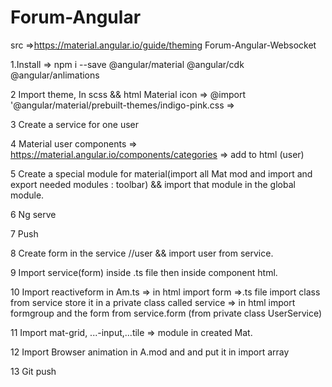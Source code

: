 # Forum-Angular

src =>https://material.angular.io/guide/theming
Forum-Angular-Websocket

1.Install
=> npm i --save @angular/material @angular/cdk @angular/anlimations

2 Import theme, In scss && html Material icon
=> @import '@angular/material/prebuilt-themes/indigo-pink.css
=> <link href="https://fonts.googleapis.com/icon?family=Material+Icons" rel="stylesheet">

3 Create a service for one user

4 Material user components => https://material.angular.io/components/categories
=> add to html (user)<mat-toolbar>

5 Create a special module for material(import all Mat mod and import and export needed modules : toolbar) && import that module in the global module.

6 Ng serve

7 Push

8 Create form in the service //user && import user from service.

9 Import service(form) inside .ts file then inside component html.

10 Import reactiveform in Am.ts
=> in html import form
=>.ts file import class from service store it in a private class called service
=> in html import formgroup and the form from service.form (from private class UserService)

11 Import mat-grid, ...-input,...tile => module in created Mat.

12 Import Browser animation in A.mod and and put it in import array

13 Git push
